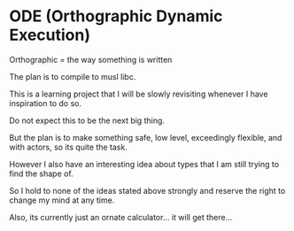 # ODE (Orthographic Dynamic Execution)

Orthographic = the way something is written

The plan is to compile to musl libc.

This is a learning project that I will be slowly revisiting whenever I have inspiration to do so.

Do not expect this to be the next big thing.

But the plan is to make something safe, low level, exceedingly flexible, and with actors, so its quite the task.

However I also have an interesting idea about types that I am still trying to find the shape of.

So I hold to none of the ideas stated above strongly and reserve the right to change my mind at any time.

Also, its currently just an ornate calculator... it will get there...
